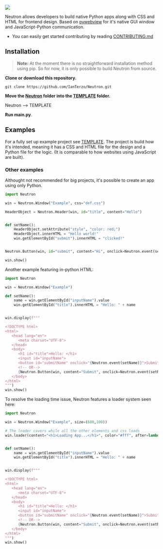 ![](https://i.ibb.co/wC9LxYw/Neutron-nobg.png)

Neutron allows developers to build native Python apps along with CSS and HTML for frontend design. Based on [pywebview](https://github.com/r0x0r/pywebview) for it's native GUI window and JavaScript-Python communication.

- You can easily get started contributing by reading [CONTRIBUTING.md](https://github.com/IanTerzo/Neutron/blob/main/CONTRIBUTING.md)
## Installation
> **Note:** At the moment there is no straightforward installation method using pip. So for now, it is only possible to build Neutron from source.


**Clone or download this repository.**

```
git clone https://github.com/IanTerzo/Neutron.git
```

**Move the [Neutron](https://github.com/IanTerzo/Neutron/tree/main/Neutron) folder into the [TEMPLATE](https://github.com/IanTerzo/Neutron/tree/main/TEMPLATE) folder.**

Neutron --> TEMPLATE

**Run main.py**.

## Examples

For a fully set up example project see [TEMPLATE](https://github.com/IanTerzo/Neutron/tree/main/TEMPLATE). The project is build how it's intended, meaning it has a CSS and HTML file for the design and a Python file for the logic. (It is comparable to how websites using JavaScript are built).

### Other examples

Althought not recommended for big projects, it's possible to create an app using only Python.
```py
import Neutron

win = Neutron.Window("Example", css="def.css")

HeaderObject = Neutron.Header(win, id="title", content="Hello")


def setName():
    HeaderObject.setAttribute("style", "color: red;")
    HeaderObject.innerHTML = "Hello world!"
    win.getElementById("submit").innerHTML = "clicked!"


Neutron.Button(win, id="submit", content="Hi", onclick=Neutron.event(setName))

win.show()
```

Another example featuring in-python HTML:
```py
import Neutron

win = Neutron.Window("Example")

def setName():
    name = win.getElementById("inputName").value
    win.getElementById("title").innerHTML = "Hello: " + name


win.display(f"""

<!DOCTYPE html>
<html>
   <head lang="en">
      <meta charset="UTF-8">
   </head>
   <body>
      <h1 id="title">Hello: </h1>
      <input id="inputName">
      <button id="submitName" onclick="{Neutron.event(setName)}">Submit</button>
      <!-- OR-->
      {Neutron.Button(win, content="Submit", onclick=Neutron.event(setName))}
   </body>
</html>
""")
win.show()
```

To resolve the loading time issue, Neutron features a loader system seen here:
```py
import Neutron

win = Neutron.Window("Example", size=(600,100))

# The loader covers while all the other elements and css loads
win.loader(content="<h1>Loading App...</h1>", color="#fff", after=lambda: win.toggle_fullscreen())


def setName():
    name = win.getElementById("inputName").value
    win.getElementById("title").innerHTML = "Hello: " + name


win.display(f"""

<!DOCTYPE html>
<html>
   <head lang="en">
      <meta charset="UTF-8">
   </head>
   <body>
      <h1 id="title">Hello: </h1>
      <input id="inputName">
      <button id="submitName" onclick="{Neutron.event(setName)}">Submit</button>
      <!-- OR-->
      {Neutron.Button(win, content="Submit", onclick=Neutron.event(setName))}
   </body>
</html>
""")
win.show()
```



